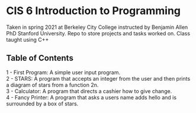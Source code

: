 # CIS 6 Introduction to Programming

Taken in spring  2021 at Berkeley City College instructed by Benjamin Allen PhD Stanford University.
Repo to store projects and tasks worked on.
Class taught using C++

## Table of Contents 
1 - First Program: A simple user input program.    
2 - STARS: A program that accepts an integer from the user and then prints a diagram of stars from a function 2n.       
3 - Calculator: A program that directs a cashier how to give change.   
4 - Fancy Printer: A program that asks a users name adds hello and is surrounded by a box of stars.  
